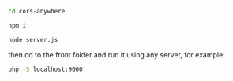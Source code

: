 
```bash
cd cors-anywhere
```

```bash
npm i
```

```bash
node server.js
```
then cd to the front folder and run it using any server, for example:

```bash
php -S localhost:9000
```